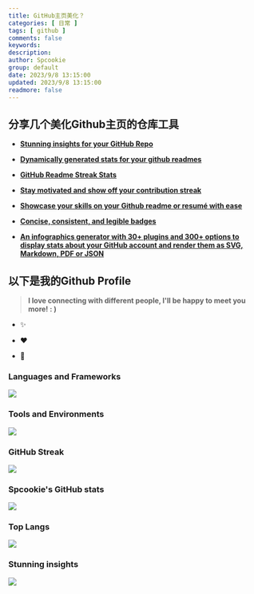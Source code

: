 ```yaml
---
title: GitHub主页美化？
categories: [ 日常 ]
tags: [ github ]
comments: false
keywords:
description:
author: Spcookie
group: default
date: 2023/9/8 13:15:00
updated: 2023/9/8 13:15:00
readmore: false
---
```


## 分享几个美化Github主页的仓库工具

* [**Stunning insights for your GitHub Repo**](https://repobeats.axiom.co/)

* [**Dynamically generated stats for your github readmes**](https://github.com/anuraghazra/github-readme-stats)

* [**GitHub Readme Streak Stats**](https://streak-stats.demolab.com/)

* [**Stay motivated and show off your contribution streak**](https://github.com/denvercoder1/github-readme-streak-stats)

* [**Showcase your skills on your Github readme or resumé with ease**](https://github.com/tandpfun/skill-icons)

* [**Concise, consistent, and legible badges**](https://shields.io/)

* [**An infographics generator with 30+ plugins and 300+ options to display stats about your GitHub account and render
  them as SVG, Markdown, PDF or JSON**](https://github.com/lowlighter/metrics)

## 以下是我的Github Profile

> **I love connecting with different people, I'll be happy to meet you more! : )**

* ✨

* ❤️

* 🌱

### Languages and Frameworks

![](https://skillicons.dev/icons?i=java,kotlin,css,graphql,hibernate,html,js,md,mysql,regex,sass,spring,vue,py,bash&theme=light)

### Tools and Environments

![](https://skillicons.dev/icons?i=docker,git,gradle,idea,kafka,linux,nginx,postman,redis,vscode,mongodb,maven&theme=light)

### GitHub Streak

![](https://streak-stats.demolab.com?user=spcookie&theme=cobalt&date_format=%5BY%20%5DM%20j&card_width=600)

### Spcookie's GitHub stats

![](https://github-readme-stats.vercel.app/api?username=spcookie&count_private=true&show_icons=true&theme=buefy&line_height=20&text_bold=true)

### Top Langs

![](https://github-readme-stats.vercel.app/api/top-langs/?username=spcookie&theme=buefy&layout=compact&text_bold=true)

### Stunning insights

![](https://repobeats.axiom.co/api/embed/a9d814c037cbe0e2dbbc7918018546c3bec44887.svg)